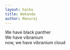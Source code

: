 ```yaml
---
layout: haiku
title: Wakanda
author: Manuraj
---
```


We have black panther<br>
We have vibranium<br>
now, we have vibranium cloud<br>
